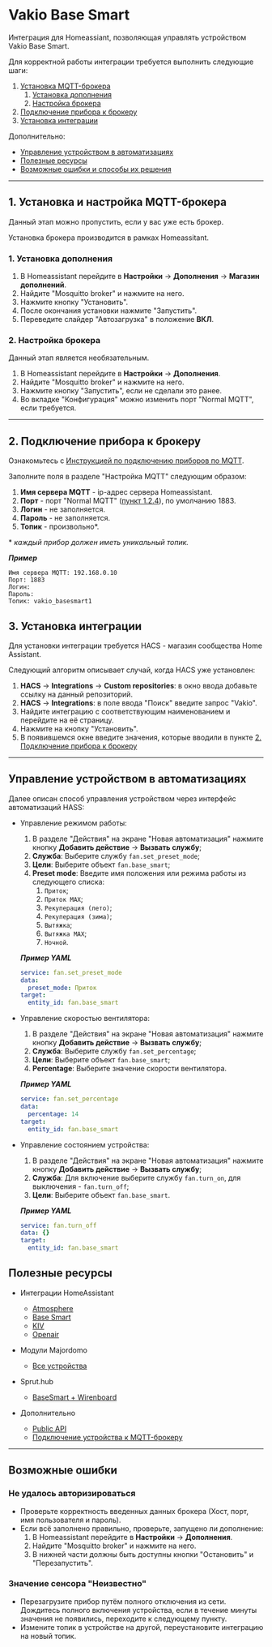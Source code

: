 # Vakio Base Smart

Интеграция для Homeassiant, позволяющая управлять устройством Vakio Base Smart.

Для корректной работы интеграции требуется выполнить следующие шаги:

1. [Установка MQTT-брокера](#broker)
   1. [Установка дополнения](#broker_download)
   2. [Настройка брокера](#broker_settings)
2. [Подключение прибора к брокеру](#connect)
3. [Установка интеграции](#setup)

Дополнительно:

- [Управление устройством в автоматизациях](#automation)
- [Полезные ресурсы](#sources)
- [Возможные ошибки и способы их решения](#errors)

---

## <a name="broker"></a> 1. Установка и настройка MQTT-брокера

Данный этап можно пропустить, если у вас уже есть брокер.

Установка брокера производится в рамках Homeassitant.

### <a name="broker_download"></a> 1. Установка дополнения

1. В Homeassistant перейдите в **Настройки** -> **Дополнения** -> **Магазин дополнений**.
2. Найдите "Mosquitto broker" и нажмите на него.
3. Нажмите кнопку "Установить".
4. После окончания установки нажмите "Запустить".
5. Переведите слайдер "Автозагрузка" в положение **ВКЛ**.

### <a name="broker_settings"></a> 2. Настройка брокера

Данный этап является необязательным.

1. В Homeassistant перейдите в **Настройки** -> **Дополнения**.
2. Найдите "Mosquitto broker" и нажмите на него.
3. Нажмите кнопку "Запустить", если не сделали это ранее.
4. <a name="broker_normal_mqtt"></a> Во вкладке "Конфигурация" можно изменить порт "Normal MQTT", если требуется.

---

## <a name="connect"></a> 2. Подключение прибора к брокеру

Ознакомьтесь с <a target="_blanc" href="https://vakio.ru/vakio-mqtt.pdf">Инструкцией по подключению приборов по MQTT</a>.

Заполните поля в разделе "Настройка MQTT" следующим образом:

1. **Имя сервера MQTT** - ip-адрес сервера Homeassistant.
2. **Порт** - порт "Normal MQTT" ([пункт 1.2.4](#broker_normal_mqtt)), по умолчанию 1883.
3. **Логин** - не заполняется.
4. **Пароль** - не заполняется.
5. **Топик** - произвольно\*.

\* _каждый прибор должен иметь уникальный топик._

**_Пример_**

```
Имя сервера MQTT: 192.168.0.10
Порт: 1883
Логин:
Пароль:
Топик: vakio_basesmart1
```

## <a name="setup"></a> 3. Установка интеграции

Для установки интеграции требуется HACS - магазин сообщества Home Assistant.

Следующий алгоритм описывает случай, когда HACS уже установлен:

1. **HACS** -> **Integrations** -> **Custom repositories**: в окно ввода добавьте ссылку на данный репозиторий.
2. **HACS** -> **Integrations**: в поле ввода "Поиск" введите запрос "Vakio".
3. Найдите интеграцию с соответствующим наименованием и перейдите на её страницу.
4. Нажмите на кнопку "Установить".
5. В появившемся окне введите значения, которые вводили в пункте [2. Подключение прибора к брокеру](#connect)

---

## <a name="automation"></a> Управление устройством в автоматизациях

Далее описан способ управления устройством через интерфейс автоматизаций HASS:

- Управление режимом работы:

  1. В разделе "Действия" на экране "Новая автоматизация" нажмите кнопку **Добавить действие** -> **Вызвать службу**;
  2. **Служба**: Выберите службу `fan.set_preset_mode`;
  3. **Цели**: Выберите объект `fan.base_smart`;
  4. **Preset mode**: Введите имя положения или режима работы из следующего списка:
     1. `Приток`;
     2. `Приток MAX`;
     3. `Рекуперация (лето)`;
     4. `Рекуперация (зима)`;
     5. `Вытяжка`;
     6. `Вытяжка MAX`;
     7. `Ночной`.

  **_Пример YAML_**

  ```yaml
  service: fan.set_preset_mode
  data:
    preset_mode: Приток
  target:
    entity_id: fan.base_smart
  ```

- Управление скоростью вентилятора:

  1. В разделе "Действия" на экране "Новая автоматизация" нажмите кнопку **Добавить действие** -> **Вызвать службу**;
  2. **Служба**: Выберите службу `fan.set_percentage`;
  3. **Цели**: Выберите объект `fan.base_smart`;
  4. **Percentage**: Выберите значение скорости вентилятора.

  **_Пример YAML_**

  ```yaml
  service: fan.set_percentage
  data:
    percentage: 14
  target:
    entity_id: fan.base_smart
  ```

- Управление состоянием устройства:

  1. В разделе "Действия" на экране "Новая автоматизация" нажмите кнопку **Добавить действие** -> **Вызвать службу**;
  2. **Служба**: Для включение выберите службу `fan.turn_on`, для выключения - `fan.turn_off`;
  3. **Цели**: Выберите объект `fan.base_smart`.

  **_Пример YAML_**

  ```yaml
  service: fan.turn_off
  data: {}
  target:
    entity_id: fan.base_smart
  ```

## <a name="sources"></a> Полезные ресурсы

- Интеграции HomeAssistant

  - [Atmosphere](https://github.com/maxmostovoy/vakio_atmosphere)
  - [Base Smart](https://github.com/maxmostovoy/vakio_base_smart)
  - [KIV](https://github.com/maxmostovoy/vakio_kiv)
  - [Openair](https://github.com/maxmostovoy/vakio_openair)

- Модули Majordomo

  - [Все устройства](https://github.com/maxmostovoy/vakio_smart_control)

- Sprut.hub

  - [BaseSmart + Wirenboard](https://comf.life/kak-dobavit-rekuperator-vakio-v-umnyj-dom-wirenboard-yandeks-alisu-apple-home-spruthub.html)

- Дополнительно
  - [Public API](https://github.com/maxmostovoy/vakio-public-api)
  - [Подключение устройства к MQTT-брокеру](https://vakio.ru/vakio-mqtt.pdf)

---

## <a name="errors"></a> Возможные ошибки

### <a name="auth_error"></a> **Не удалось авторизироваться**

- Проверьте корректность введенных данных брокера (Хост, порт, имя пользователя и пароль).
- Если всё заполнено правильно, проверьте, запущено ли дополнение:
  1. В Homeassistant перейдите в **Настройки** -> **Дополнения**.
  2. Найдите "Mosquitto broker" и нажмите на него.
  3. В нижней части должны быть доступны кнопки "Остановить" и "Перезапустить".

### <a name="auth_error"></a> **Значение сенсора "Неизвестно"**

- Перезагрузите прибор путём полного отключения из сети. Дождитесь полного включения устройства, если в течение минуты значения не появились, переходите к следующему пункту.
- Измените топик в устройстве на другой, переустановите интеграцию на новый топик.
